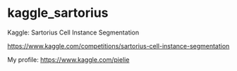 # kaggle_sartorius
Kaggle: Sartorius Cell Instance Segmentation

https://www.kaggle.com/competitions/sartorius-cell-instance-segmentation

My profile: https://www.kaggle.com/pielie
